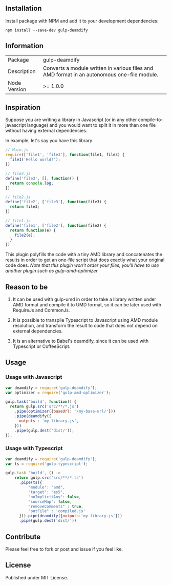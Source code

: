 ## Installation

Install package with NPM and add it to your development dependencies:

`npm install --save-dev gulp-deamdify`

## Information

<table>
  <tr>
    <td>Package</td>
    <td>gulp-deamdify</td>
  </tr>
  <tr>
    <td>Description</td>
    <td>Converts a module written in various files and AMD format in an autonomous one-file module.</td>
  </tr>
  <tr>
    <td>Node Version</td>
    <td>>= 1.0.0</td>
  </tr>
</table>

## Inspiration

Suppose you are writing a library in Javascript (or in any other compile-to-javascript language) and you would want to split it 
in more than one file without having external dependencies. 

In example, let's say you have this library

```js
// Main.js
require(['file1', 'file3'], function(file1, file3) {
  file1('Hello world!');
})

// file3.js
define('file3', [], function() {
  return console.log;
})

// file2.js
define('file2', ['file3'], function(file3) {
  return file3;
})

// file1.js
define('file1', ['file2'], function(file2) {
  return function(e) {
    file2(e);
  }
})
```

This plugin polyfills the code with a tiny AMD library and concatenates the results in order to get
an one-file script that does exactly what your original code does. *Note that this plugin won't order your files,*
*you'll have to use another plugin such as gulp-amd-optimizer*

## Reason to be

1. It can be used with gulp-umd in order to take a library written under AMD format and compile it to UMD format, so it can be later used with RequireJs and CommonJs.

2. It is possible to transpile Typescript to Javascript using AMD module resolution, and transform the result to code that does not depend on external dependencies.

3. It is an alternative to Babel's deamdify, since it can be used with Typescript or CoffeeScript.

## Usage

### Usage with Javascript
```js
var deamdify = require('gulp-deamdify');
var optimizer = require('gulp-amd-optimizer');

gulp.task('build', function() {
  return gulp.src('src/**/*.js')
    .pipe(optimizer({baseUrl: '/my-base-url/'}))
    .pipe(deamdify({
      outputs : 'my-library.js',
    }))
    .pipe(gulp.dest('dist/'));
});
```

### Usage with Typescript
```js
var deamdify = require('gulp-deamdify');
var ts = require('gulp-typescript');

gulp.task 'build', () ->
    return gulp.src('src/**/*.ts')
      .pipe(ts({
          "module": "amd",
          "target": "es5",
          "noImplicitAny": false,
          "sourceMap": false,
          "removeComments" : true,
          "outFile" : 'compiled.js'
      })).pipe(deamdify({outputs:'my-library.js'}))
      .pipe(gulp.dest('dist/'))
```


## Contribute

Please feel free to fork or post and issue if you feel like.

## License

Published under MIT License.
